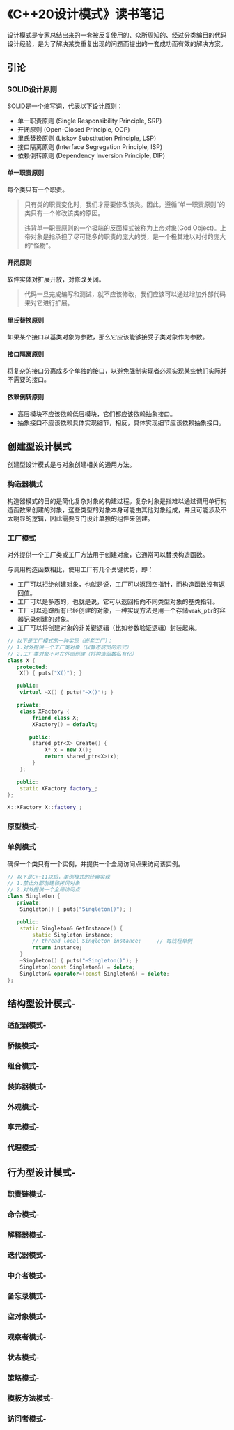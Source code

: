 # 《C++20设计模式》读书笔记

设计模式是专家总结出来的一套被反复使用的、众所周知的、经过分类编目的代码设计经验，是为了解决某类重复出现的问题而提出的一套成功而有效的解决方案。

## 引论

### SOLID设计原则

SOLID是一个缩写词，代表以下设计原则：

- 单一职责原则 (Single Responsibility Principle, SRP)
- 开闭原则 (Open-Closed Principle, OCP)
- 里氏替换原则 (Liskov Substitution Principle, LSP)
- 接口隔离原则 (Interface Segregation Principle, ISP)
- 依赖倒转原则 (Dependency Inversion Principle, DIP)

#### 单一职责原则

每个类只有一个职责。

> 只有类的职责变化时，我们才需要修改该类。因此，遵循“单一职责原则”的类只有一个修改该类的原因。
>
> 违背单一职责原则的一个极端的反面模式被称为上帝对象(God Object)。上帝对象是指承担了尽可能多的职责的庞大的类，是一个极其难以对付的庞大的“怪物”。

#### 开闭原则

软件实体对扩展开放，对修改关闭。

> 代码一旦完成编写和测试，就不应该修改，我们应该可以通过增加外部代码来对它进行扩展。

#### 里氏替换原则

如果某个接口以基类对象为参数，那么它应该能够接受子类对象作为参数。

#### 接口隔离原则

将复杂的接口分离成多个单独的接口，以避免强制实现者必须实现某些他们实际并不需要的接口。

#### 依赖倒转原则

- 高层模块不应该依赖低层模块，它们都应该依赖抽象接口。
- 抽象接口不应该依赖具体实现细节，相反，具体实现细节应该依赖抽象接口。

## 创建型设计模式

创建型设计模式是与对象创建相关的通用方法。

### 构造器模式

构造器模式的目的是简化复杂对象的构建过程。复杂对象是指难以通过调用单行构造函数来创建的对象，这些类型的对象本身可能由其他对象组成，并且可能涉及不太明显的逻辑，因此需要专门设计单独的组件来创建。

### 工厂模式

对外提供一个工厂类或工厂方法用于创建对象，它通常可以替换构造函数。

与调用构造函数相比，使用工厂有几个关键优势，即：

- 工厂可以拒绝创建对象，也就是说，工厂可以返回空指针，而构造函数没有返回值。
- 工厂可以是多态的，也就是说，它可以返回指向不同类型对象的基类指针。
- 工厂可以追踪所有已经创建的对象，一种实现方法是用一个存储`weak_ptr`的容器记录创建的对象。
- 工厂可以将创建对象的非关键逻辑（比如参数验证逻辑）封装起来。

```cpp
// 以下是工厂模式的一种实现（嵌套工厂）：
// 1.对外提供一个工厂类对象（以静态成员的形式）
// 2.工厂类对象不可在外部创建（将构造函数私有化）
class X {
   protected:
    X() { puts("X()"); }

   public:
    virtual ~X() { puts("~X()"); }

   private:
    class XFactory {
        friend class X;
        XFactory() = default;

       public:
        shared_ptr<X> Create() {
            X* x = new X();
            return shared_ptr<X>(x);
        }
    };

   public:
    static XFactory factory_;
};

X::XFactory X::factory_;
```

### 原型模式-

### 单例模式

确保一个类只有一个实例，并提供一个全局访问点来访问该实例。

```cpp
// 以下是C++11以后，单例模式的经典实现
// 1.禁止外部创建和拷贝对象
// 2.对外提供一个全局访问点
class Singleton {
   private:
    Singleton() { puts("Singleton()"); }

   public:
    static Singleton& GetInstance() {
        static Singleton instance;
        // thread_local Singleton instance;		// 每线程单例
        return instance;
    }
    ~Singleton() { puts("~Singleton()"); }
    Singleton(const Singleton&) = delete;
    Singleton& operator=(const Singleton&) = delete;
};
```

## 结构型设计模式-

### 适配器模式-

### 桥接模式-

### 组合模式-

### 装饰器模式-

### 外观模式-

### 享元模式-

### 代理模式-

## 行为型设计模式-

### 职责链模式-

### 命令模式-

### 解释器模式-

### 迭代器模式-

### 中介者模式-

### 备忘录模式-

### 空对象模式-

### 观察者模式-

### 状态模式-

### 策略模式-

### 模板方法模式-

### 访问者模式-
